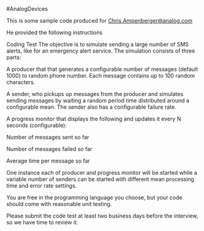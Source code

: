 #AnalogDevices

This is some sample code produced for Chris.Ampenberger@analog.com  

He provided the following instructions

Coding Test
The objective is to simulate sending a large number of SMS alerts, like for an emergency alert service. The simulation consists of three parts:

A producer that that generates a configurable number of messages (default 1000) to random phone number. Each message contains up to 100 random characters.

A sender, who pickups up messages from the producer and simulates sending messages by waiting a random period time distributed around a configurable mean. The sender also has a configurable failure rate.

A progress monitor that displays the following and updates it every N seconds (configurable):

Number of messages sent so far

Number of messages failed so far

Average time per message so far

One instance each of producer and progress monitor will be started while a variable number of senders can be started with different mean processing time and error rate settings.

You are free in the programming language you choose, but your code should come with reasonable unit testing.

Please submit the code test at least two business days before the interview, so we have time to review it.


    
